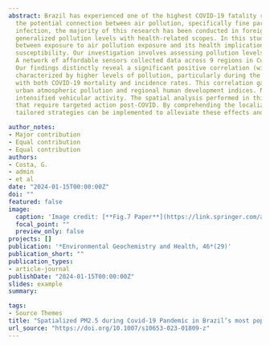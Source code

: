```yaml
---
abstract: Brazil has experienced one of the highest COVID-19 fatality rates globally. While numerous studies have explored 
  the potential connection between air pollution, specifically fine particulate matter (PM2.5), and the exacerbation of SARS-CoV-2 
  infection, the majority of this research has been conducted in foreign regions—Europe, the United States, and China—correlating 
  generalized pollution levels with health-related scopes. In this study, our objective is to investigate the localized connection 
  between exposure to air pollution exposure and its health implications within a specific Brazilian municipality, focusing on COVID-19 
  susceptibility. Our investigation involves assessing pollution levels through spatial interpolation of in situ PM2.5 measurements. 
  A network of affordable sensors collected data across 9 regions in Curitiba, as well as its metropolitan counterpart, Araucaria. 
  Our findings distinctly reveal a significant positive correlation (with r-values reaching up to 0.36, p-value < 0.01) between regions 
  characterized by higher levels of pollution, particularly during the winter months (with r-values peaking at 0.40, p-value < 0.05), 
  with both COVID-19 mortality and incidence rates. This correlation gains added significance due to the intricate interplay between 
  urban atmospheric pollution and regional human development indices. Notably, heightened pollution aligns with industrial hubs and 
  intensified vehicular activity. The spatial analysis performed in this study assumes a pivotal role by identifying priority regions 
  that require targeted action post-COVID. By comprehending the localized dynamics between air pollution and its health repercussions, 
  tailored strategies can be implemented to alleviate these effects and ensure the well-being of the public.

author_notes:
- Major contribution
- Equal contribution
- Equal contribution
authors:
- Costa, G.
- admin
- et al
date: "2024-01-15T00:00:00Z"
doi: ""
featured: false
image:
  caption: 'Image credit: [**Fig.7 Paper**](https://link.springer.com/article/10.1007/s10653-023-01809-z/figures/5)'
  focal_point: ""
  preview_only: false
projects: []
publication: '*Environmental Geochemistry and Health, 46*(29)'
publication_short: ""
publication_types:
- article-journal
publishDate: "2024-01-15T00:00:00Z"
slides: example
summary: 

tags:
- Source Themes
title: "Spatialized PM2.5 during Covid-19 Pandemic in Brazil’s most populous Southern City: Implications for Post-Pandemic Era"
url_source: "https://doi.org/10.1007/s10653-023-01809-z"
---
```



